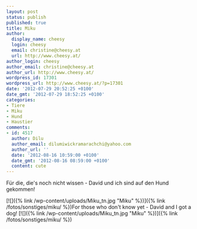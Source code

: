 ```yaml
---
layout: post
status: publish
published: true
title: Miku
author:
  display_name: cheesy
  login: cheesy
  email: christine@cheesy.at
  url: http://www.cheesy.at/
author_login: cheesy
author_email: christine@cheesy.at
author_url: http://www.cheesy.at/
wordpress_id: 17301
wordpress_url: http://www.cheesy.at/?p=17301
date: '2012-07-29 20:52:25 +0100'
date_gmt: '2012-07-29 18:52:25 +0100'
categories:
- Tiere
- Miku
- Hund
- Haustier
comments:
- id: 4517
  author: Dilu
  author_email: dilumiwickramarachchi@yahoo.com
  author_url: ''
  date: '2012-08-16 10:59:00 +0100'
  date_gmt: '2012-08-16 08:59:00 +0100'
  content: cute
---
```

<!--:de-->Für die, die's noch nicht wissen - David und ich sind auf den Hund gekommen!
[![]({% link /wp-content/uploads/Miku_tn.jpg "Miku" %})]({% link /fotos/sonstiges/miku/ %})<!--:--><!--:en-->For those who don't know yet - David and I got a dog!
[![]({% link /wp-content/uploads/Miku_tn.jpg "Miku" %})]({% link /fotos/sonstiges/miku/ %})<!--:-->
